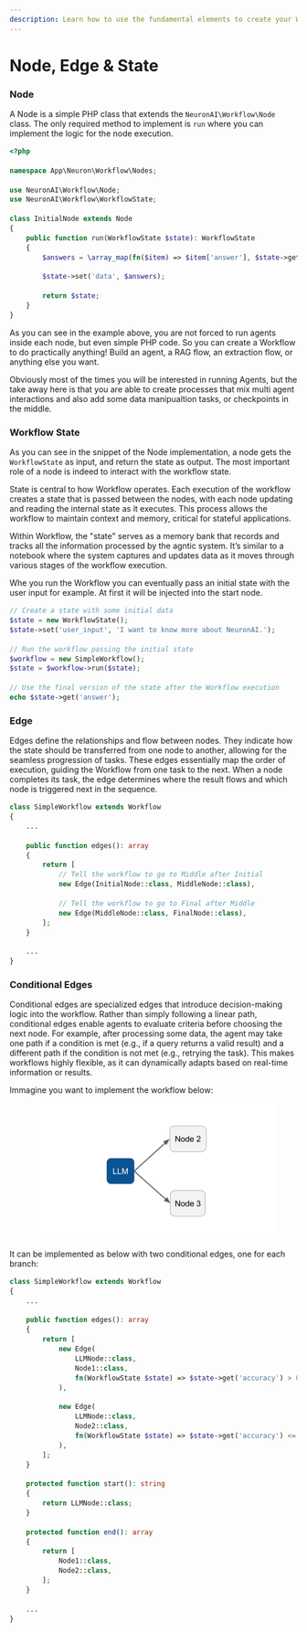 ```yaml
---
description: Learn how to use the fundamental elements to create your Workflow.
---
```


# Node, Edge & State

### Node

A Node is a simple PHP class that extends the `NeuronAI\Workflow\Node` class. The only required method to implement is `run` where you can implement the logic for the node execution.

```php
<?php

namespace App\Neuron\Workflow\Nodes;

use NeuronAI\Workflow\Node;
use NeuronAI\Workflow\WorkflowState;

class InitialNode extends Node
{
    public function run(WorkflowState $state): WorkflowState
    {
        $answers = \array_map(fn($item) => $item['answer'], $state->get('answers'));
    
        $state->set('data', $answers);
        
        return $state;
    }
}
```

As you can see in the example above, you are not forced to run agents inside each node, but even simple PHP code. So you can create a Workflow to do practically anything! Build an agent, a RAG flow, an extraction flow, or anything else you want.

Obviously most of the times you will be interested in running Agents, but the take away here is that you are able to create processes that mix multi agent interactions and also add some data manipualtion tasks, or checkpoints in the middle.

### Workflow State

As you can see in the snippet of the Node implementation, a node gets the `WorkflowState` as input, and return the state as output. The most important role of a node is indeed to interact with the workflow state.

State is central to how Workflow operates. Each execution of the workflow creates a state that is passed between the nodes, with each node updating and reading the internal state as it executes. This process allows the workflow to maintain context and memory, critical for stateful applications.

Within Workflow, the "state" serves as a memory bank that records and tracks all the information processed by the agntic system. It’s similar to a notebook where the system captures and updates data as it moves through various stages of the workflow execution.

Whe you run the Workflow you can eventually pass an initial state with the user input for example. At first it will be injected into the start node.

```php
// Create a state with some initial data
$state = new WorkflowState();
$state->set('user_input', 'I want to know more about NeuronAI.');

// Run the workflow passing the initial state
$workflow = new SimpleWorkflow();
$state = $workflow->run($state);

// Use the final version of the state after the Workflow execution
echo $state->get('answer');
```

### Edge

Edges define the relationships and flow between nodes. They indicate how the state should be transferred from one node to another, allowing for the seamless progression of tasks. These edges essentially map the order of execution, guiding the Workflow from one task to the next. When a node completes its task, the edge determines where the result flows and which node is triggered next in the sequence.

```php
class SimpleWorkflow extends Workflow
{
    ...
    
    public function edges(): array
    {
        return [
            // Tell the workflow to go to Middle after Initial
            new Edge(InitialNode::class, MiddleNode::class),
            
            // Tell the workflow to go to Final after Middle
            new Edge(MiddleNode::class, FinalNode::class),
        ];
    }
    
    ...
}
```

### Conditional Edges

Conditional edges are specialized edges that introduce decision-making logic into the workflow. Rather than simply following a linear path, conditional edges enable agents to evaluate criteria before choosing the next node. For example, after processing some data, the agent may take one path if a condition is met (e.g., if a query returns a valid result) and a different path if the condition is not met (e.g., retrying the task). This makes workflows highly flexible, as it can dynamically adapts based on real-time information or results.

Immagine you want to implement the workflow below:

<figure><img src="../.gitbook/assets/workflow-router.png" alt=""><figcaption></figcaption></figure>

It can be implemented as below with two conditional edges, one for each branch:

```php
class SimpleWorkflow extends Workflow
{
    ...
    
    public function edges(): array
    {
        return [
            new Edge(
                LLMNode::class, 
                Node1::class,
                fn(WorkflowState $state) => $state->get('accuracy') > 0.8
            ),
            
            new Edge(
                LLMNode::class, 
                Node2::class,
                fn(WorkflowState $state) => $state->get('accuracy') <= 0.8
            ),
        ];
    }
    
    protected function start(): string
    {
        return LLMNode::class;
    }
    
    protected function end(): array
    {
        return [
            Node1::class,
            Node2::class,
        ];
    }
    
    ...
}
```
